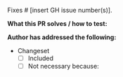 Fixes # [insert GH issue number(s)].

**What this PR solves / how to test:**

**Author has addressed the following:**

- Changeset
  - [ ] Included
  - [ ] Not necessary because:
